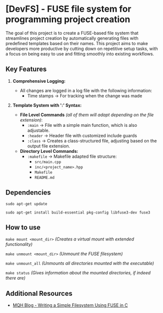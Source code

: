 # [DevFS] - FUSE file system for programming project creation

The goal of this project is to create a FUSE-based file system that streamlines project creation by automatically generating files with predefined templates based on their names. This project aims to make developers more productive by cutting down on repetitive setup tasks, with a focus on being easy to use and fitting smoothly into existing workflows.

## Key Features

1. **Comprehensive Logging:**
   - All changes are logged in a log file with the following information:
      - Time stamps &rarr; For tracking when the change was made

2. **Template System with ':' Syntax:**
   - **File Level Commands** *(all of them will adapt depending on the file extension)*:
       - `:main` &rarr; File with a simple main function, which is also adjustable.
       - `:header` &rarr; Header file with customized include guards
       - `:class` &rarr; Creates a class-structured file, adjusting based on the output file extension.
   - **Directory Level Commands:**
     - `:makefile` &rarr; Makefile adapted file structure:
       - `src/main.cpp` 
       - `inc/<project_name>.hpp`
       - `Makefile`
       - `README.md`

## Dependencies

`sudo apt-get update`

`sudo apt-get install build-essential pkg-config libfuse3-dev fuse3`

## How to use

`make mount <mount_dir>` *(Creates a virtual mount with extended functionality)*

`make unmount <mount_dir>` *(Unmount the FUSE filesystem)*

`make unmount_all` *(Unmounts all directories mounted with the executable)*

`make status` *(Gives information about the mounted directories, if indeed there are)*

## Additional Resources

   - [MQH Blog - Writing a Simple Filesystem Using FUSE in C](https://www.maastaar.net/fuse/linux/filesystem/c/2016/05/21/writing-a-simple-filesystem-using-fuse/)
